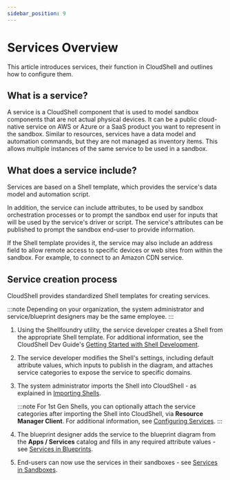 ```yaml
---
sidebar_position: 9
---
```


# Services Overview

This article introduces services, their function in CloudShell and outlines how to configure them.

## What is a service?

A service is a CloudShell component that is used to model sandbox components that are not actual physical devices. It can be a public cloud-native service on AWS or Azure or a SaaS product you want to represent in the sandbox. Similar to resources, services have a data model and automation commands, but they are not managed as inventory items. This allows multiple instances of the same service to be used in a sandbox.

## What does a service include?

Services are based on a Shell template, which provides the service's data model and automation script.

In addition, the service can include attributes, to be used by sandbox orchestration processes or to prompt the sandbox end user for inputs that will be used by the service's driver or script. The service's attributes can be published to prompt the sandbox end-user to provide information.

If the Shell template provides it, the service may also include an address field to allow remote access to specific devices or web sites from within the sandbox. For example, to connect to an Amazon CDN service.

## Service creation process

CloudShell provides standardized Shell templates for creating services.

:::note
Depending on your organization, the system administrator and service/blueprint designers may be the same employee.
:::

1. Using the Shellfoundry utility, the service developer creates a Shell from the appropriate Shell template. For additional information, see the CloudShell Dev Guide's [Getting Started with Shell Development](../../devguide/developing-shells/getting-started.md).
    
2. The service developer modifies the Shell's settings, including default attribute values, which inputs to publish in the diagram, and attaches service categories to expose the service to specific domains.
    
3. The system administrator imports the Shell into CloudShell - as explained in [Importing Shells](../../admin/cloudshell-manage-dashboard/managing-shells.md#importing-shells).
    
    :::note
    For 1st Gen Shells, you can optionally attach the service categories after importing the Shell into CloudShell, via **Resource Manager Client**. For additional information, see [Configuring Services](../../admin/setting-up-cloudshell/inventory-operations/configuring-services.md).
    :::
    
4. The blueprint designer adds the service to the blueprint diagram from the **Apps / Services** catalog and fills in any required attribute values - see [Services in Blueprints](../../portal/blueprints/creating-blueprints/services.md).
5. End-users can now use the services in their sandboxes - see [Services in Sandboxes](../../portal/sandboxes/sandbox-workspace/services.md).